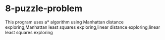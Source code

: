 # 8-puzzle-problem
This program uses a* algorithm using Manhattan distance exploring,Manhattan least squares exploring,linear distance exploring,linear least squares exploring
